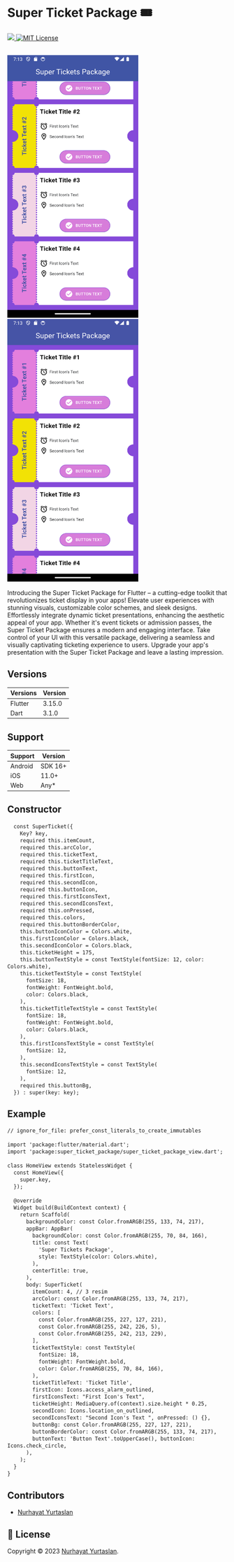  <h1>Super Ticket Package 🎟️ </h1>
<p>
<a href="https://developer.android.com" style="pointer-events: stroke;" target="_blank">
<img src="https://img.shields.io/badge/platform-android-blue">
</a>
</a>
<a href="https://github.com/NurhayatYurtaslan/super_ticket_package/blob/main/LICENSE"><img src="https://img.shields.io/badge/license-MIT-purple.svg" alt="MIT License"></a>
</p>

</br>


<div> 
<img width="300" height="600" src="https://github.com/NurhayatYurtaslan/super_ticket_package/blob/main/images/stp_one.png">
<img width="300" height="600" src="https://github.com/NurhayatYurtaslan/super_ticket_package/blob/main/images/stp_two.png">

</div>
<p>
Introducing the Super Ticket Package for Flutter – a cutting-edge toolkit that revolutionizes ticket display in your apps! Elevate user experiences with stunning visuals, customizable color schemes, and sleek designs. Effortlessly integrate dynamic ticket presentations, enhancing the aesthetic appeal of your app. Whether it's event tickets or admission passes, the Super Ticket Package ensures a modern and engaging interface. Take control of your UI with this versatile package, delivering a seamless and visually captivating ticketing experience to users. Upgrade your app's presentation with the Super Ticket Package and leave a lasting impression.</p>

## Versions

|Versions      | Version |  
|--------------|---------|
| Flutter      | 3.15.0  |
| Dart         | 3.1.0   |

## Support

| Support      | Version |  
|--------------|---------|
| Android      | SDK 16+ |
| iOS          | 11.0+   |
| Web          | Any*    | 

## Constructor
```
  const SuperTicket({
    Key? key,
    required this.itemCount,
    required this.arcColor,
    required this.ticketText,
    required this.ticketTitleText,
    required this.buttonText,
    required this.firstIcon,
    required this.secondIcon,
    required this.buttonIcon,
    required this.firstIconsText,
    required this.secondIconsText,
    required this.onPressed,
    required this.colors,
    required this.buttonBorderColor,
    this.buttonIconColor = Colors.white,
    this.firstIconColor = Colors.black,
    this.secondIconColor = Colors.black,
    this.ticketHeight = 175,
    this.buttonTextStyle = const TextStyle(fontSize: 12, color: Colors.white),
    this.ticketTextStyle = const TextStyle(
      fontSize: 18,
      fontWeight: FontWeight.bold,
      color: Colors.black,
    ),
    this.ticketTitleTextStyle = const TextStyle(
      fontSize: 18,
      fontWeight: FontWeight.bold,
      color: Colors.black,
    ),
    this.firstIconsTextStyle = const TextStyle(
      fontSize: 12,
    ),
    this.secondIconsTextStyle = const TextStyle(
      fontSize: 12,
    ),
    required this.buttonBg,
  }) : super(key: key);

```
## Example

```
// ignore_for_file: prefer_const_literals_to_create_immutables

import 'package:flutter/material.dart';
import 'package:super_ticket_package/super_ticket_package_view.dart';

class HomeView extends StatelessWidget {
  const HomeView({
    super.key,
  });

  @override
  Widget build(BuildContext context) {
    return Scaffold(
      backgroundColor: const Color.fromARGB(255, 133, 74, 217),
      appBar: AppBar(
        backgroundColor: const Color.fromARGB(255, 70, 84, 166),
        title: const Text(
          'Super Tickets Package',
          style: TextStyle(color: Colors.white),
        ),
        centerTitle: true,
      ),
      body: SuperTicket(
        itemCount: 4, // 3 resim
        arcColor: const Color.fromARGB(255, 133, 74, 217),
        ticketText: 'Ticket Text',
        colors: [
          const Color.fromARGB(255, 227, 127, 221),
          const Color.fromARGB(255, 242, 226, 5),
          const Color.fromARGB(255, 242, 213, 229),
        ],
        ticketTextStyle: const TextStyle(
          fontSize: 18,
          fontWeight: FontWeight.bold,
          color: Color.fromARGB(255, 70, 84, 166),
        ),
        ticketTitleText: 'Ticket Title',
        firstIcon: Icons.access_alarm_outlined,
        firstIconsText: "First Icon's Text",
        ticketHeight: MediaQuery.of(context).size.height * 0.25,
        secondIcon: Icons.location_on_outlined,
        secondIconsText: "Second Icon's Text ", onPressed: () {},
        buttonBg: const Color.fromARGB(255, 227, 127, 221),
        buttonBorderColor: const Color.fromARGB(255, 133, 74, 217),
        buttonText: 'Button Text'.toUpperCase(), buttonIcon: Icons.check_circle,
      ),
    );
  }
}

```
## Contributors 

- [Nurhayat Yurtaslan](https://github.com/NurhayatYurtaslan)

## 📝 License

Copyright © 2023 [Nurhayat Yurtaslan](https://github.com/NurhayatYurtaslan).<br />





